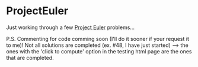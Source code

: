 # ProjectEuler
Just working through a few [Project Euler](https://projecteuler.net/) problems...

P.S.
Commenting for code comming soon (I'll do it sooner if your request it to me)!
Not all solutions are completed (ex. #48, I have just started) --> the ones with the 'click to compute' option in the testing html page are the ones that are completed.
